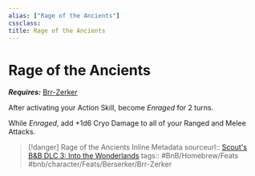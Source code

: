 ```yaml
---
alias: ["Rage of the Ancients"]
cssclass: 
title: Rage of the Ancients
---
```


# Rage of the Ancients

***Requires:*** [Brr-Zerker](../Classes/Berserker/Brr-Zerker.md)

After activating your Action Skill, become *Enraged* for 2 turns.

While *Enraged*, add +1d6 Cryo Damage to all of your Ranged and Melee Attacks.

> [!danger] Rage of the Ancients Inline Metadata
> sourceurl:: [Scout's B&B DLC 3: Into the Wonderlands](https://docs.google.com/document/d/1MLOgrWwcLNTnP9PuXrKiLImy7SUh4hXO8arVUAlmdp0/edit)
> tags:: #BnB/Homebrew/Feats #bnb/character/Feats/Berserker/Brr-Zerker
